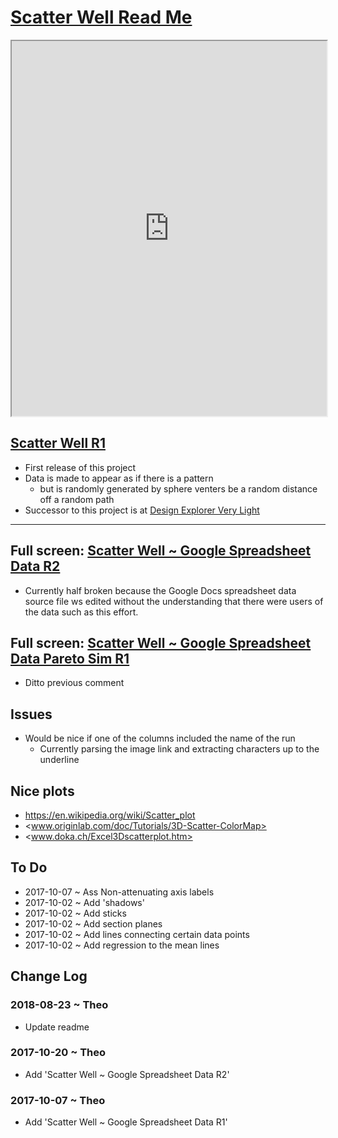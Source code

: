 <span style=display:none; >[You are now in a GitHub source code view - click this link to view Read Me file as a web page]( http://ladybug-tools.github.io/spider/#sandbox/scatter-well/README.md "View file as a web page." ) </span>


# [Scatter Well Read Me]( #README.md )


<iframe class=iframeReadMe src=http://www.ladybug.tools/spider/cookbook/scatter-well/r1/index.html width=100% height=600px onload=this.contentWindow.controls.enableZoom=false; >It would be nice if this text were not visible here.</iframe>


## [Scatter Well R1]( http://ladybug-tools.github.io/spider/cookbook/scatter-well/r1/index.html )

* First release of this project
* Data is made to appear as if there is a pattern
	* but is randomly generated by sphere venters be a random distance off a random path
* Successor to this project is at [Design Explorer Very Light]( https://ladybug-tools.github.io/spider/index.html#cookbook/design-explorer-very-lite/README.md )

***

## Full screen: [Scatter Well ~ Google Spreadsheet Data R2]( https://ladybug-tools.github.io/spider/cookbook/scatter-well/get-google-spreadsheet-data/get-google-spreadsheet-data-r2.html )

* Currently half broken because the Google Docs spreadsheet data source file ws edited without the understanding that there were users of the data such as this effort.

## Full screen: [Scatter Well ~ Google Spreadsheet Data Pareto Sim R1]( http://www.ladybug.tools/spider/cookbook/scatter-well/get-google-spreadsheet-data-pareto/get-google-spreadsheet-data-pareto-r3.html )

* Ditto previous comment


## Issues

* Would be nice if one of the columns included the name of the run
	* Currently parsing the image link and extracting characters up to the underline


## Nice plots

* <https://en.wikipedia.org/wiki/Scatter_plot>
* <www.originlab.com/doc/Tutorials/3D-Scatter-ColorMap>
* <www.doka.ch/Excel3Dscatterplot.htm>


## To Do

* 2017-10-07 ~ Ass Non-attenuating axis labels
* 2017-10-02 ~ Add 'shadows'
* 2017-10-02 ~ Add sticks
* 2017-10-02 ~ Add section planes
* 2017-10-02 ~ Add lines connecting certain data points
* 2017-10-02 ~ Add regression to the mean lines



## Change Log

### 2018-08-23 ~ Theo

* Update readme

### 2017-10-20 ~ Theo

* Add 'Scatter Well ~ Google Spreadsheet Data R2'

### 2017-10-07 ~ Theo

* Add 'Scatter Well ~ Google Spreadsheet Data R1'